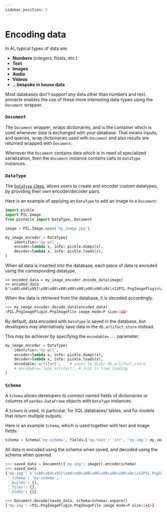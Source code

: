```yaml
---
sidebar_position: 5
---
```


# Encoding data

In AI, typical types of data are:

- **Numbers** (integers, floats, etc.)
- **Text**
- **Images**
- **Audio**
- **Videos**
- **...bespoke in house data**

Most databases don't support any data other than numbers and text.
pinnacle enables the use of these more interesting data-types using the `Document` wrapper.

### `Document`

The `Document` wrapper, wraps dictionaries, and is the container which is used whenever 
data is exchanged with your database. That means inputs, and queries, wrap dictionaries 
used with `Document` and also results are returned wrapped with `Document`.

Whenever the `Document` contains data which is in need of specialized serialization,
then the `Document` instance contains calls to `DataType` instances.

### `DataType`

The [`DataType` class](../apply_api/datatype), allows users to create and encoder custom datatypes, by providing 
their own encoder/decoder pairs.

Here is an example of applying an `DataType` to add an image to a `Document`:

```python
import pickle
import PIL.Image
from pinnacle import DataType, Document

image = PIL.Image.open('my_image.jpg')

my_image_encoder = DataType(
    identifier='my-pil',
    encoder=lambda x, info: pickle.dumps(x),
    decoder=lambda x, info: pickle.loads(x),
)
```

When all data is inserted into the database, each piece of data is encoded using the corresponding datatype. 
```
>> encoded_data = my_image_encoder.encode_data(image)
>> encoded_data
b'\x80\x04\x95[\x00\x00\x00\x00\x00\x00\x00\x8c\x12PIL.PngImagePlugin\x94\x8c\x0cPngImageFile\x94\x93\x94)\x81\x94]\x94(}\x94\x8c\x0ctransparency\x94K\x00s\x8c\x01P\x94K\x01K\x01\x86\x94]\x94(K\x00K\x00K\x00eC\x01\x00\x94eb.'
```

When the data is retrieved from the database, it is decoded accordingly.
```python
>>> my_image_encoder.decode_data(encoded_data)
<PIL.PngImagePlugin.PngImageFile image mode=P size=1x1>
```

By default, data encoded with `DataType` is saved in the database, but developers 
may alternatively save data in the `db.artifact_store` instead. 

This may be achiever by specifying the `encodable=...` parameter:

```python
my_image_encoder = DataType(
    identifier='my-pil',
    encoder=lambda x, info: pickle.dumps(x),
    decoder=lambda x, info: pickle.loads(x),
    encodable='artifact',    # saves to disk/ db.artifact_store
    # encodable='lazy_artifact', # Just in time loading
)
```

### `Schema`

A `Schema` allows developers to connect named fields of dictionaries 
or columns of `pandas.DataFrame` objects with `DataType` instances.

A `Schema` is used, in particular, for SQL databases/ tables, and for 
models that return multiple outputs.

Here is an example `Schema`, which is used together with text and image 
fields:

```python
schema = Schema('my-schema', fields={'my-text': 'str', 'my-img': my_image_encoder})
```

All data is encoded using the schema when saved, and decoded using the schema when queried.

```python
>>> saved_data = Document({'my-img': image}).encode(schema)
>>> saved_data
{'my-img': b'\x80\x04\x95[\x00\x00\x00\x00\x00\x00\x00\x8c\x12PIL.PngImagePlugin\x94\x8c\x0cPngImageFile\x94\x93\x94)\x81\x94]\x94(}\x94\x8c\x0ctransparency\x94K\x00s\x8c\x01P\x94K\x01K\x01\x86\x94]\x94(K\x00K\x00K\x00eC\x01\x00\x94eb.',
 '_schema': 'my-schema',
 '_builds': {},
 '_files': {},
 '_blobs': {}}
```

```python
>>> Document.decode(saved_data, schema=schema).unpack()
{'my-img': <PIL.PngImagePlugin.PngImageFile image mode=P size=1x1>}
```


